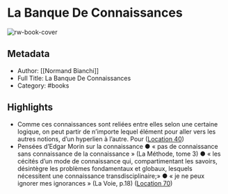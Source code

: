# La Banque De Connaissances

![rw-book-cover](https://m.media-amazon.com/images/I/817sr26JNzL._SY160.jpg)

## Metadata
- Author: [[Normand Bianchi]]
- Full Title: La Banque De Connaissances
- Category: #books

## Highlights
- Comme ces connaissances sont reliées entre elles selon une certaine logique, on peut partir de n’importe lequel élément pour aller vers les autres notions, d’un hyperlien à l’autre. Pour ([Location 40](https://readwise.io/to_kindle?action=open&asin=B088ZRZBM7&location=40))
- Pensées d’Edgar Morin sur la connaissance ● « pas de connaissance sans connaissance de la connaissance » (La Méthode, tome 3) ● « les cécités d’un mode de connaissance qui, compartimentant les savoirs, désintègre les problèmes fondamentaux et globaux, lesquels nécessitent une connaissance transdisciplinaire;» ● « je ne peux ignorer mes ignorances » (La Voie, p.18) ([Location 70](https://readwise.io/to_kindle?action=open&asin=B088ZRZBM7&location=70))
